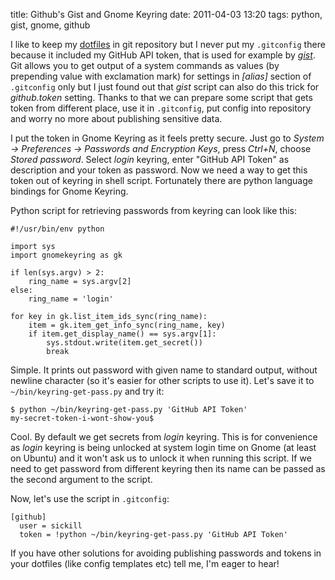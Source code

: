 title: Github's Gist and Gnome Keyring
date: 2011-04-03 13:20
tags: python, gist, gnome, github

I like to keep my [dotfiles](https://github.com/sickill/dotfiles) in git repository but I never put my `.gitconfig`
there because it included my GitHub API token, that is used for example by _[gist](https://github.com/defunkt/gist)_.
Git allows you to get output of a system commands as values (by prepending value with exclamation mark) for settings
in _[alias]_ section of `.gitconfig` only but I just found out that _gist_ script can also do this trick for
_github.token_ setting. Thanks to that we can prepare some script that gets token from different place, use it
in `.gitconfig`, put config into repository and worry no more about publishing sensitive data.

I put the token in Gnome Keyring as it feels pretty secure. Just go to
_System -> Preferences -> Passwords and Encryption Keys_, press _Ctrl+N_, choose _Stored password_.
Select _login_ keyring, enter "GitHub API Token" as description and your token as password. Now we need
a way to get this token out of keyring in shell script. Fortunately there are python language bindings
for Gnome Keyring.

Python script for retrieving passwords from keyring can look like this:

    #!/usr/bin/env python

    import sys
    import gnomekeyring as gk

    if len(sys.argv) > 2:
        ring_name = sys.argv[2]
    else:
        ring_name = 'login'

    for key in gk.list_item_ids_sync(ring_name):
        item = gk.item_get_info_sync(ring_name, key)
        if item.get_display_name() == sys.argv[1]:
            sys.stdout.write(item.get_secret())
            break

Simple. It prints out password with given name to standard output, without newline character (so it's easier
for other scripts to use it). Let's save it to `~/bin/keyring-get-pass.py` and try it:

    $ python ~/bin/keyring-get-pass.py 'GitHub API Token'
    my-secret-token-i-wont-show-you$

Cool. By default we get secrets from _login_ keyring. This is for convenience as _login_ keyring is being
unlocked at system login time on Gnome (at least on Ubuntu) and it won't ask us to unlock it when running this script.
If we need to get password from different keyring then its name can be passed as the second argument to the script.

Now, let's use the script in `.gitconfig`:

    [github]
      user = sickill
      token = !python ~/bin/keyring-get-pass.py 'GitHub API Token'

If you have other solutions for avoiding publishing passwords and tokens in your dotfiles (like config templates etc)
tell me, I'm eager to hear!
